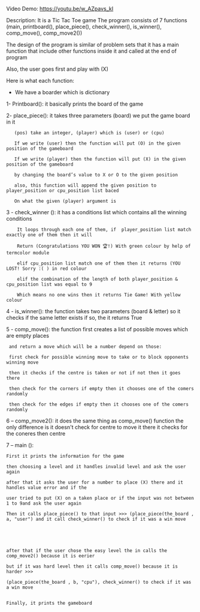 Video Demo: https://youtu.be/w_AZpavs_kI

Description: It is a Tic Tac Toe game
The program consists of 7 functions (main, printboard(), place_piece(), check_winner(), is_winner(), comp_move(), comp_move2())

The design of the program is similar of problem sets that it has a main function that include other functions inside it and called at the end of program

Also, the user goes first and play with (X)

Here is what each function:

   * We have a boarder which is dictionary

   1- Printboard(): it basically prints the board of the game



   2- place_piece(): it takes three parameters (board) we put the game board in it

       (pos) take an integer, (player) which is (user) or (cpu)

       If we write (user) then the function will put (O) in the given position of the gameboard

       If we write (player) then the function will put (X) in the given position of the gameboard

       by changing the board’s value to X or O to the given position

       also, this function will append the given position to player_position or cpu_position list baced

       On what the given (player) argument is




   3 - check_winner (): it has a conditions list which contains all the winning conditions

        It loops through each one of them, if  player_position list match exactly one of them then it will

        Return (Congratulations YOU WON 🏆!) With green colour by help of termcolor module

        elif cpu_position list match one of them then it returns (YOU LOST! Sorry :( ) in red colour

        elif the combination of the length of both player_position & cpu_position list was equal to 9

        Which means no one wins then it returns Tie Game! With yellow colour




   4 - is_winner(): the function takes two parameters (board & letter) so it checks if the same letter    exists if so, the it returns True





   5 - comp_move(): the function first creates a list of possible moves which are empty places

     and return a move which will be a number depend on those:

     first check for possible winning move to take or to block opponents winning move

     then it checks if the centre is taken or not if not then it goes there

     then check for the corners if empty then it chooses one of the comers randomly

     then check for the edges if empty then it chooses one of the comers randomly




  6 – comp_move2(): it does the same thing as comp_move() function the only difference is it doesn't check for centre to move it there it checks for the
      coneres then centre



  7 – main ():

    First it prints the information for the game

    then choosing a level and it handles invalid level and ask the user again

    after that it asks the user for a number to place (X) there and it handles value error and if the

    user tried to put (X) on a taken place or if the input was not between 1 to 9and ask the user again

    Then it calls place_piece() to that input >>> (place_piece(the_board , a, "user") and it call check_winner() to check if it was a win move





    after that if the user chose the easy level the in calls the comp_move2() because it is eerier

    but if it was hard level then it calls comp_move() because it is harder >>>

    (place_piece(the_board , b, "cpu"), check_winner() to check if it was a win move


    Finally, it prints the gameboard
